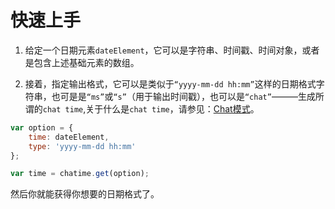 # 快速上手

1. 给定一个日期元素`dateElement`，它可以是字符串、时间戳、时间对象，或者是包含上述基础元素的数组。

2. 接着，指定输出格式，它可以是类似于`“yyyy-mm-dd hh:mm”`这样的日期格式字符串，也可是是`“ms”`或`“s”`（用于输出时间戳），也可以是`“chat”`———生成所谓的`chat time`,关于什么是`chat time`，请参见：[Chat模式](zh-CN/chatMode.md)。

```js
var option = {
    time: dateElement,
    type: 'yyyy-mm-dd hh:mm'
};

var time = chatime.get(option);
```

然后你就能获得你想要的日期格式了。